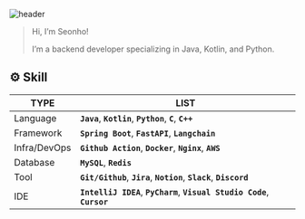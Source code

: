 ![header](https://capsule-render.vercel.app/api?type=waving&color=auto&height=250&section=header&text=Preper's%20Github&fontSize=80&fontAlignY=40)
> Hi, I’m Seonho!
> 
> I’m a backend developer specializing in Java, Kotlin, and Python.

## ⚙️ Skill
| TYPE | LIST |
| --- | --- |
| Language | **`Java`**, **`Kotlin`**, **`Python`**, **`C`**, **`C++`** |
| Framework | **`Spring Boot`**, **`FastAPI`**, **`Langchain`** |
| Infra/DevOps | **`Github Action`**, **`Docker`**, **`Nginx`**, **`AWS`** |
| Database | **`MySQL`**, **`Redis`** |
| Tool | **`Git/Github`**, **`Jira`**, **`Notion`**, **`Slack`**, **`Discord`** |
| IDE | **`IntelliJ IDEA`**, **`PyCharm`**, **`Visual Studio Code`**, **`Cursor`** |
